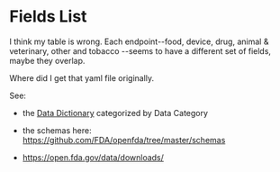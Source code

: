 # Fields List

I think my table is wrong. Each endpoint--food, device, drug, animal & veterinary, other and tobacco --seems to have a
different set of fields, maybe they overlap.

Where did I get that yaml file originally.

See:

- the [Data Dictionary](https://open.fda.gov/data/datadictionary) categorized by Data Category

- the schemas here: <https://github.com/FDA/openfda/tree/master/schemas>

- <https://open.fda.gov/data/downloads/>
